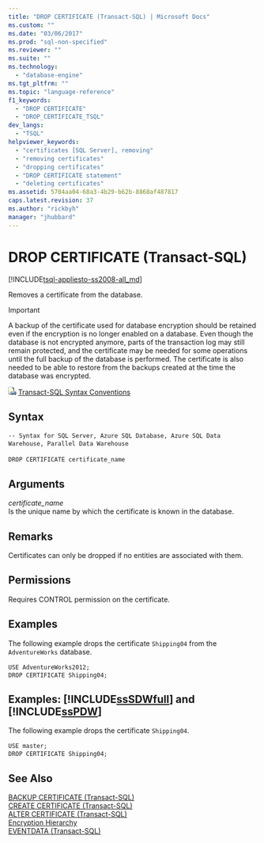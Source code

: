 ```yaml
---
title: "DROP CERTIFICATE (Transact-SQL) | Microsoft Docs"
ms.custom: ""
ms.date: "03/06/2017"
ms.prod: "sql-non-specified"
ms.reviewer: ""
ms.suite: ""
ms.technology: 
  - "database-engine"
ms.tgt_pltfrm: ""
ms.topic: "language-reference"
f1_keywords: 
  - "DROP CERTIFICATE"
  - "DROP_CERTIFICATE_TSQL"
dev_langs: 
  - "TSQL"
helpviewer_keywords: 
  - "certificates [SQL Server], removing"
  - "removing certificates"
  - "dropping certificates"
  - "DROP CERTIFICATE statement"
  - "deleting certificates"
ms.assetid: 5704aa04-68a3-4b29-b62b-8868af487817
caps.latest.revision: 37
ms.author: "rickbyh"
manager: "jhubbard"
---
```

# DROP CERTIFICATE (Transact-SQL)
[!INCLUDE[tsql-appliesto-ss2008-all_md](../../database-engine/configure/windows/includes/tsql-appliesto-ss2008-all-md.md)]

  Removes a certificate from the database.  
  
> [!IMPORTANT]  
>  A backup of the certificate used for database encryption should be retained even if the encryption is no longer enabled on a database. Even though the database is not encrypted anymore, parts of the transaction log may still remain protected, and the certificate may be needed for some operations until the full backup of the database is performed. The certificate is also needed to be able to restore from the backups created at the time the database was encrypted.  
  
 ![Topic link icon](../../database-engine/configure/windows/media/topic-link.gif "Topic link icon") [Transact-SQL Syntax Conventions](../Topic/Transact-SQL%20Syntax%20Conventions%20\(Transact-SQL\).md)  
  
## Syntax  
  
```  
-- Syntax for SQL Server, Azure SQL Database, Azure SQL Data Warehouse, Parallel Data Warehouse  
  
DROP CERTIFICATE certificate_name  
```  
  
## Arguments  
 *certificate_name*  
 Is the unique name by which the certificate is known in the database.  
  
## Remarks  
 Certificates can only be dropped if no entities are associated with them.  
  
## Permissions  
 Requires CONTROL permission on the certificate.  
  
## Examples  
 The following example drops the certificate `Shipping04` from the `AdventureWorks` database.  
  
```  
USE AdventureWorks2012;  
DROP CERTIFICATE Shipping04;  
```  
  
## Examples: [!INCLUDE[ssSDWfull](../../relational-databases/security/encryption/includes/sssdwfull-md.md)] and [!INCLUDE[ssPDW](../../database-engine/configure/windows/includes/sspdw-md.md)]  
 The following example drops the certificate `Shipping04`.  
  
```  
USE master;  
DROP CERTIFICATE Shipping04;  
```  
  
## See Also  
 [BACKUP CERTIFICATE &#40;Transact-SQL&#41;](../../t-sql/statements/backup-certificate-transact-sql.md)   
 [CREATE CERTIFICATE &#40;Transact-SQL&#41;](../../t-sql/statements/create-certificate-transact-sql.md)   
 [ALTER CERTIFICATE &#40;Transact-SQL&#41;](../../t-sql/statements/alter-certificate-transact-sql.md)   
 [Encryption Hierarchy](../../relational-databases/security/encryption/encryption-hierarchy.md)   
 [EVENTDATA &#40;Transact-SQL&#41;](../../t-sql/functions/eventdata-transact-sql.md)  
  
  

